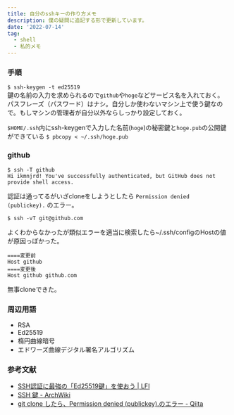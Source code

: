 ```yaml
---
title: 自分のsshキーの作り方メモ
description: 僕の疑問に追記する形で更新しています。
date: '2022-07-14'
tag:
  - shell
  - 私的メモ
---
```

### 手順
`$ ssh-keygen -t ed25519`  
鍵の名前の入力を求められるので`github`や`hoge`などサービス名を入れておく。  
パスフレーズ（パスワード）はナシ。自分しか使わないマシン上で使う鍵なので。もしマシンの管理者が自分以外ならしっかり設定しておく。

`$HOME/.ssh`内にssh-keygenで入力した名前(`hoge`)の秘密鍵と`hoge.pub`の公開鍵ができている
`$ pbcopy < ~/.ssh/hoge.pub`  

### github
```
$ ssh -T github
Hi ikmnjrd! You've successfully authenticated, but GitHub does not provide shell access.
```
認証は通ってるがいざcloneをしようとしたら `Permission denied (publickey).` のエラー。
```
$ ssh -vT git@github.com
```
よくわからなかったが類似エラーを適当に検索したら~/.ssh/configのHostの値が原因っぽかった。
```
====変更前
Host github
====変更後
Host github github.com
```
無事cloneできた。

### 周辺用語
- RSA
- Ed25519
- 楕円曲線暗号
- エドワーズ曲線デジタル署名アルゴリズム


### 参考文献
- [SSH認証に最強の「Ed25519鍵」を使おう | LFI](https://linuxfan.info/ssh-ed25519)
- [SSH 鍵 - ArchWiki](https://wiki.archlinux.jp/index.php/SSH_%E9%8D%B5)
- [git clone したら、Permission denied (publickey).のエラー - Qiita](https://qiita.com/hatorijobs/items/92d8df363020a7f6d9fb)